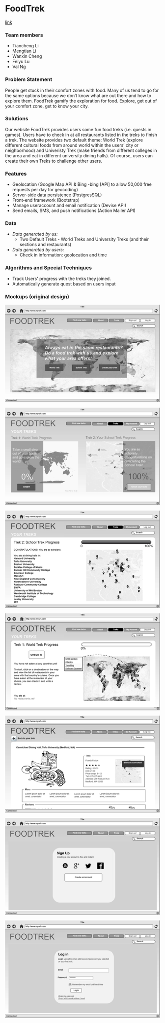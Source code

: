 # FoodTrek 
[link](http://foodtrek.herokuapp.com)
### Team members
* Tiancheng Li
* Mengtian Li
* Wanxin Cheng
* Feiyu Lu
* Val Ng

### Problem Statement 
People get stuck in their comfort zones with food. Many of us tend to go for the same options because we don’t know what are out there and how to explore them. FoodTrek gamify the exploration for food. Explore, get out of your comfort zone, get to know your city.

### Solutions
Our website FoodTrek provides users some fun food treks (i.e. quests in games). Users have to check in at all restaurants listed in the treks to finish a trek. The website provides two default theme: World Trek (explore different cultural foods from around world within the users’ city or neighborhood) and Univeristy Trek (make friends from different colleges in the area and eat in different university dining halls). Of course, users can create their own Treks to challenge other users. 

### Features 
- Geolocation (Google Map API & Bing -bing [API] to allow 50,000 free requests per day for geocoding)
- Server-side data persistence (PostgresSQL)
- Front-end framework (Bootstrap)
- Manage useraccount and email notification (Devise API) 
- Send emails, SMS, and push notifications (Action Mailer API)

### Data
- _Data generated by us:_
	- Two Default Treks - World Treks and University Treks (and their sections and restaurants)
- _Data generated by users:_
	- Check in information: geolocation and time

### Algorithms and Special Techniques
- Track Users' progress with the treks they joined.
- Automatically generate quest based on users input 

### Mockups (original design)
![mockup1](img/README_img/Foodtrek-01.png)
 
![mockup2](img/README_img/Foodtrek-02.png)
  
![mockup1](img/README_img/Foodtrek-03.png)
   
![mockup1](img/README_img/Foodtrek-04.png)

![mockup1](img/README_img/Foodtrek-05.png)

![mockup1](img/README_img/Foodtrek-06.png)

![mockup1](img/README_img/Foodtrek-07.png)


